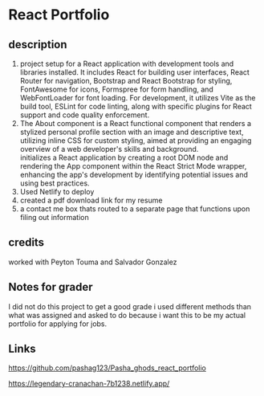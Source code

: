 # React Portfolio

## description

<ol>

<li>
project setup for a React application with development tools and libraries installed. It includes React for building user interfaces, React Router for navigation, Bootstrap and React Bootstrap for styling, FontAwesome for icons, Formspree for form handling, and WebFontLoader for font loading. For development, it utilizes Vite as the build tool, ESLint for code linting, along with specific plugins for React support and code quality enforcement.
</li>

<li>
The About component is a React functional component that renders a stylized personal profile section with an image and descriptive text, utilizing inline CSS for custom styling, aimed at providing an engaging overview of a web developer's skills and background.

</li>
 initializes a React application by creating a root DOM node and rendering the App component within the React Strict Mode wrapper, enhancing the app's development by identifying potential issues and using best practices.
<li>
Used Netlify to deploy 
</li>

<li>
created a pdf download link for my resume
</li>

<li>
a contact me box thats routed to a separate page that functions upon filing out information
</li>


</ol>

## credits

worked with Peyton Touma and Salvador Gonzalez


## Notes for grader 

I did not do this project to get a good grade i used different methods than what was assigned and asked to do because i want this to be my actual portfolio for applying for jobs.

## Links


https://github.com/pashag123/Pasha_ghods_react_portfolio

https://legendary-cranachan-7b1238.netlify.app/